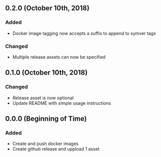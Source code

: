 ## 0.2.0 (October 10th, 2018)
### Added
- Docker image tagging now accepts a suffix to append to symver tags

### Changed
- Multiple release assets can now be specified 

## 0.1.0 (October 10th, 2018)
### Changed
- Release asset is now optional
- Update README with simple usage instructions

## 0.0.0 (Beginning of Time)
### Added
- Create and push docker images
- Create github release and uppload 1 asset
